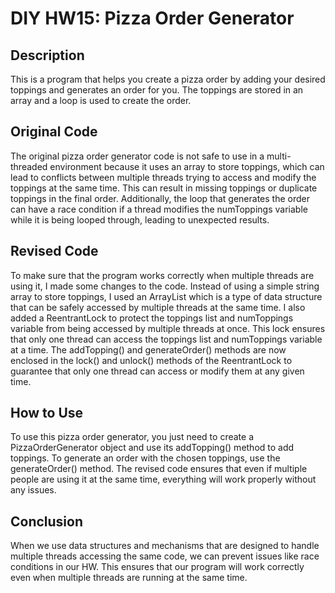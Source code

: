 # DIY HW15: Pizza Order Generator

## Description
This is a program that helps you create a pizza order by adding your desired toppings and generates an order for you. The toppings are stored in an array and a loop is used to create the order.

## Original Code
The original pizza order generator code is not safe to use in a multi-threaded environment because it uses an array to store toppings, which can lead to conflicts between multiple threads trying to access and modify the toppings at the same time. This can result in missing toppings or duplicate toppings in the final order. Additionally, the loop that generates the order can have a race condition if a thread modifies the numToppings variable while it is being looped through, leading to unexpected results.

## Revised Code
To make sure that the program works correctly when multiple threads are using it, I made some changes to the code. Instead of using a simple string array to store toppings, I used an ArrayList which is a type of data structure that can be safely accessed by multiple threads at the same time. I also added a ReentrantLock to protect the toppings list and numToppings variable from being accessed by multiple threads at once. This lock ensures that only one thread can access the toppings list and numToppings variable at a time. The addTopping() and generateOrder() methods are now enclosed in the lock() and unlock() methods of the ReentrantLock to guarantee that only one thread can access or modify them at any given time.

## How to Use
To use this pizza order generator, you just need to create a PizzaOrderGenerator object and use its addTopping() method to add toppings. To generate an order with the chosen toppings, use the generateOrder() method. The revised code ensures that even if multiple people are using it at the same time, everything will work properly without any issues.

## Conclusion
When we use data structures and mechanisms that are designed to handle multiple threads accessing the same code, we can prevent issues like race conditions in our HW. This ensures that our program will work correctly even when multiple threads are running at the same time.